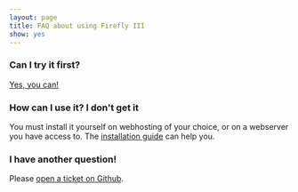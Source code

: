 ```yaml
---
layout: page
title: FAQ about using Firefly III
show: yes
---
```


### Can I try it first?

[Yes, you can!](https://demo.firefly-iii.org/)

### How can I use it? I don't get it

You must install it yourself on webhosting of your choice, or on a webserver you have access to. The [installation guide](/installation-guide/) can help you.

### I have another question!

Please [open a ticket on Github](https://github.com/firefly-iii/firefly-iii).